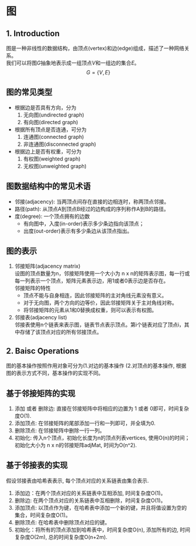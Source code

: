 # 图
## 1. Introduction
图是一种非线性的数据结构，由顶点(vertex)和边(edge)组成，描述了一种网络关系。  
我们可以将图$G$抽象地表示成一组顶点$V$和一组边的集合$E$。  
$$G=\{V, E\}$$

图的常见类型  
---
- 根据边是否具有方向，分为 
    1. 无向图(undirected graph)
    2. 有向图(directed graph)
- 根据所有顶点是否连通，可分为
    1. 连通图(connected graph)
    2. 非连通图(disconnected graph)
- 根据边上是否有权重，可分为
    1. 有权图(weighted graph)
    2. 无权图(unweighted graph)

图数据结构中的常见术语
---
- 邻接(adjacency): 当两顶点间存在直接的边相连时，称两顶点邻接。
- 路径(path): 从顶点A到顶点B经过的边构成的序列称作A到B的路径。
- 度(degree): 一个顶点拥有的边数
    - 有向图中，入度(in-order)表示多少条边指向该顶点；
    - 出度(out-order)表示有多少条边从该顶点指出。

图的表示
---
1. 邻接矩阵(adjacency matrix)   
设图的顶点数量为n，邻接矩阵使用一个大小为 n x n的矩阵表示图，每一行或每一列表示一个顶点，矩阵元素表示边，用1或者0表示边是否存在。  
邻接矩阵的特性  
    - 顶点不能与自身相连，因此邻接矩阵的主对角线元素没有意义。
    - 对于无向图，两个方向的边等价，因此邻接矩阵关于主对角线对称。
    - 将邻接矩阵的元素从1和0替换成权重，则可以表示有权图。
2. 邻接表(adjacency list)  
邻接表使用n个链表来表示图，链表节点表示顶点。第i个链表对应了顶点i，其中存储了该顶点对应的所有邻接顶点。

## 2. Baisc Operations
图的基本操作按照作用对象可分为(1.对边的基本操作 (2.对顶点的基本操作, 根据图的表示方式不同，基本操作的实现不同。  

基于邻接矩阵的实现
---
1. 添加 或者 删除边: 直接在邻接矩阵中将相应的边置为 1 或者 0即可，时间复杂度O(1).
2. 添加顶点: 在邻接矩阵的尾部添加一行和一列即可，并全填为0.
3. 删除顶点: 在邻接矩阵中删除一行一列。
4. 初始化: 传入n个顶点，初始化长度为n的顶点列表vertices, 使用O(n)的时间；  
初始化大小为 n x n的邻接矩阵adjMat, 时间为O(n^2).

基于邻接表的实现
---
假设邻接表由哈希表表示, 每个顶点对应的关系链表由集合表示.  
1. 添加边：在两个顶点对应的关系链表中互相添加, 时间复杂度O(1)。
2. 删除边: 在两个顶点对应的关系链表中互相删除，时间复杂度O(1)。
3. 添加顶点: 以顶点作为键，在哈希表中添加一个新的键，并且将值设置为空的集合，时间复杂度O(1)。
4. 删除顶点: 在哈希表中删除顶点对应的键。 
5. 初始化：将所有的顶点添加到哈希表中，时间复杂度O(n), 添加所有的边, 时间复杂度O(2m), 总的时间复杂度O(n+2m). 